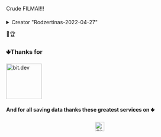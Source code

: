 Crude FILMAI!!!

#### 

<details>
  <summary>Creator "Rodzertinas-2022-04-27"</summary>
</details>

💎🏆

### 🢃Thanks for

 <a href="https://bit.dev/?utm_source=MUI&utm_medium=referral&utm_content=readme" rel="noopener sponsored" target="_blank" style="margin-rig ht: 16px;"><img height="96" width="96" src="https://github.com/teambit.png?size=192" alt="bit.dev" title="The fastest way to share code" loading="lazy" /></a>

#### And for all saving data thanks these greatest services on  🢃
<p align="center">
 <img loading="lazy" alt="GitHub" src="https://github.githubassets.com/images/modules/logos_page/GitHub-Logo.png" height="25">
</p>